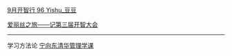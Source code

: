 [9月开智行 96  Yishu_豆豆](https://www.jianshu.com/p/d3278b54fae9?utm_campaign=maleskine&utm_content=note&utm_medium=seo_notes&utm_source=recommendation)


[爱丽丝之旅——记第三届开智大会](https://www.jianshu.com/p/9ddb49c6b99a?utm_campaign=maleskine&utm_content=note&utm_medium=seo_notes&utm_source=recommendation)




---

学习方法论
[宁向东清华管理学课](https://www.jianshu.com/p/17449735efca)
